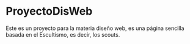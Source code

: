 # ProyectoDisWeb
Este es un proyecto para la materia diseño web, es una página sencilla basada en el Escultismo, es decir, los scouts.
